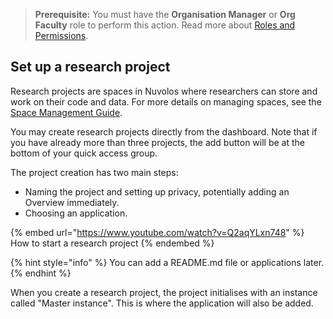 > **Prerequisite:** You must have the **Organisation Manager** or **Org Faculty** role to perform this action. Read more about [Roles and Permissions](../../administration/roles/README.md).

## Set up a research project

Research projects are spaces in Nuvolos where researchers can store and work on their code and data. For more details on managing spaces, see the [Space Management Guide](../../administration/space-management/README.md).

You may create research projects directly from the dashboard. Note that if you have already more than three projects, the add button will be at the bottom of your quick access group.

The project creation has two main steps:

* Naming the project and setting up privacy, potentially adding an Overview immediately.
* Choosing an application.

{% embed url="https://www.youtube.com/watch?v=Q2aqYLxn748" %}
How to start a research project
{% endembed %}

{% hint style="info" %}
You can add a README.md file or applications later.
{% endhint %}

When you create a research project, the project initialises with an instance called "Master instance". This is where the application will also be added.
